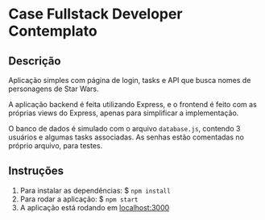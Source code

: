 # Case Fullstack Developer Contemplato

## Descrição

Aplicação simples com página de login, tasks e API que busca nomes de personagens de Star Wars.

A aplicação backend é feita utilizando Express, e o frontend é feito com as próprias views do Express, apenas para simplificar a implementação.

O banco de dados é simulado com o arquivo `database.js`, contendo 3 usuários e algumas tasks associadas. As senhas estão comentadas no próprio arquivo, para testes.

## Instruções

1. Para instalar as dependências: $ `npm install`
2. Para rodar a aplicação: $ `npm start`
3. A aplicação está rodando em [localhost:3000](localhost:3000)
